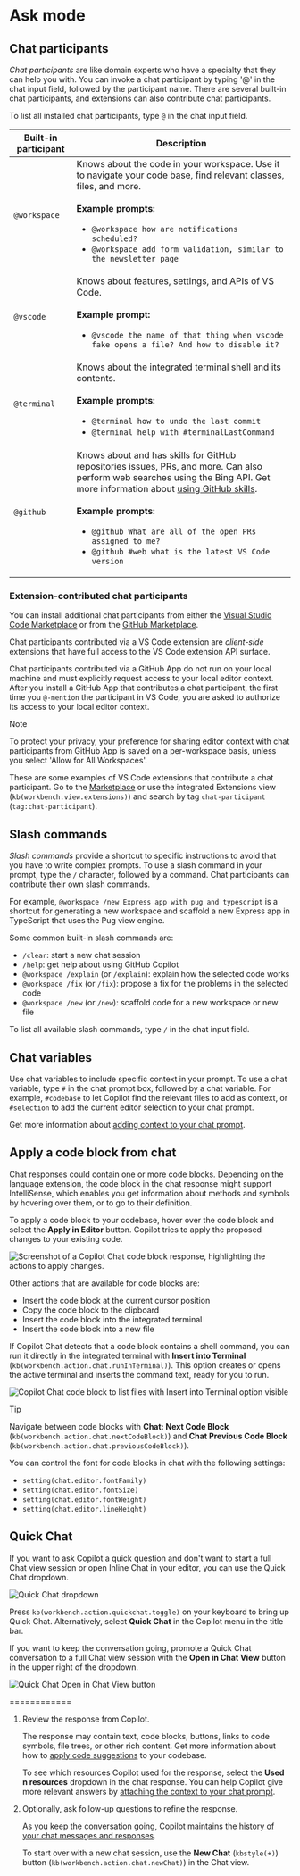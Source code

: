 
# Ask mode


## Chat participants

_Chat participants_ are like domain experts who have a specialty that they can help you with. You can invoke a chat participant by typing '@' in the chat input field, followed by the participant name. There are several built-in chat participants, and extensions can also contribute chat participants.

To list all installed chat participants, type `@` in the chat input field.

| Built-in participant | Description |
|------------------|-------------|
| `@workspace`     | Knows about the code in your workspace. Use it to navigate your code base, find relevant classes, files, and more.<br/><br/>**Example prompts:**<br/><ul><li>`@workspace how are notifications scheduled?`</li><li>`@workspace add form validation, similar to the newsletter page`</li></ul> |
| `@vscode`        | Knows about features, settings, and APIs of VS Code.<br/><br/>**Example prompt:**<br/><ul><li>`@vscode the name of that thing when vscode fake opens a file? And how to disable it?`</li></ul> |
| `@terminal`      | Knows about the integrated terminal shell and its contents.<br/><br/>**Example prompts:**<br/><ul><li>`@terminal how to undo the last commit`</li><li>`@terminal help with #terminalLastCommand`</li></ul> |
| `@github`        | Knows about and has skills for GitHub repositories issues, PRs, and more. Can also perform web searches using the Bing API. Get more information about [using GitHub skills](https://docs.github.com/en/copilot/using-github-copilot/asking-github-copilot-questions-in-your-ide#using-github-skills-for-copilot).<br/><br/>**Example prompts:**<br/><ul><li>`@github What are all of the open PRs assigned to me?`</li><li>`@github #web what is the latest VS Code version`</li></ul> |

### Extension-contributed chat participants

You can install additional chat participants from either the [Visual Studio Code Marketplace](https://marketplace.visualstudio.com/search?term=tag%3Achat-participant&target=VSCode&category=All%20categories&sortBy=Relevance) or from the [GitHub Marketplace](https://github.com/marketplace).

Chat participants contributed via a VS Code extension are _client-side_ extensions that have full access to the VS Code extension API surface.

Chat participants contributed via a GitHub App do not run on your local machine and must explicitly request access to your local editor context. After you install a GitHub App that contributes a chat participant, the first time you `@-mention` the participant in VS Code, you are asked to authorize its access to your local editor context.

> [!NOTE]
> To protect your privacy, your preference for sharing editor context with chat participants from GitHub App is saved on a per-workspace basis, unless you select 'Allow for All Workspaces'.

These are some examples of VS Code extensions that contribute a chat participant. Go to the [Marketplace](https://marketplace.visualstudio.com/search?term=tag%3Achat-participant&target=VSCode&category=All%20categories&sortBy=Relevance) or use the integrated Extensions view (`kb(workbench.view.extensions)`) and search by tag `chat-participant` (`tag:chat-participant`).

<div class="marketplace-extensions-chat"></div>

## Slash commands

_Slash commands_ provide a shortcut to specific instructions to avoid that you have to write complex prompts. To use a slash command in your prompt, type the `/` character, followed by a command. Chat participants can contribute their own slash commands.

For example, `@workspace /new Express app with pug and typescript` is a shortcut for generating a new workspace and scaffold a new Express app in TypeScript that uses the Pug view engine.

Some common built-in slash commands are:

* `/clear`: start a new chat session
* `/help`: get help about using GitHub Copilot
* `@workspace /explain` (or `/explain`): explain how the selected code works
* `@workspace /fix` (or `/fix`): propose a fix for the problems in the selected code
* `@workspace /new` (or `/new`): scaffold code for a new workspace or new file

To list all available slash commands, type `/` in the chat input field.

## Chat variables

Use chat variables to include specific context in your prompt. To use a chat variable, type `#` in the chat prompt box, followed by a chat variable. For example, `#codebase` to let Copilot find the relevant files to add as context, or `#selection` to add the current editor selection to your chat prompt.

Get more information about [adding context to your chat prompt](/docs/copilot/copilot-chat-context.md).

## Apply a code block from chat

Chat responses could contain one or more code blocks. Depending on the language extension, the code block in the chat response might support IntelliSense, which enables you get information about methods and symbols by hovering over them, or to go to their definition.

To apply a code block to your codebase, hover over the code block and select the **Apply in Editor** button. Copilot tries to apply the proposed changes to your existing code.

![Screenshot of a Copilot Chat code block response, highlighting the actions to apply changes.](images/copilot-chat/copilot-chat-view-code-block-actions.png)

Other actions that are available for code blocks are:

* Insert the code block at the current cursor position
* Copy the code block to the clipboard
* Insert the code block into the integrated terminal
* Insert the code block into a new file

If Copilot Chat detects that a code block contains a shell command, you can run it directly in the integrated terminal with **Insert into Terminal** (`kb(workbench.action.chat.runInTerminal)`). This option creates or opens the active terminal and inserts the command text, ready for you to run.

![Copilot Chat code block to list files with Insert into Terminal option visible](images/copilot-chat/run-in-terminal.png)

> [!TIP]
> Navigate between code blocks with **Chat: Next Code Block** (`kb(workbench.action.chat.nextCodeBlock)`) and **Chat Previous Code Block** (`kb(workbench.action.chat.previousCodeBlock)`).

You can control the font for code blocks in chat with the following settings:

* `setting(chat.editor.fontFamily)`
* `setting(chat.editor.fontSize)`
* `setting(chat.editor.fontWeight)`
* `setting(chat.editor.lineHeight)`

## Quick Chat

If you want to ask Copilot a quick question and don't want to start a full Chat view session or open Inline Chat in your editor, you can use the Quick Chat dropdown.

![Quick Chat dropdown](images/copilot-chat/quick-chat-dropdown.png)

Press `kb(workbench.action.quickchat.toggle)` on your keyboard to bring up Quick Chat. Alternatively, select **Quick Chat** in the Copilot menu in the title bar.

If you want to keep the conversation going, promote a Quick Chat conversation to a full Chat view session with the **Open in Chat View** button in the upper right of the dropdown.

![Quick Chat Open in Chat View button](images/copilot-chat/open-in-chat-view.png)


============

1. Review the response from Copilot.

    The response may contain text, code blocks, buttons, links to code symbols, file trees, or other rich content. Get more information about how to [apply code suggestions](#apply-a-code-block-from-chat) to your codebase.

    To see which resources Copilot used for the response, select the **Used n resources** dropdown in the chat response. You can help Copilot give more relevant answers by [attaching the context to your chat prompt](#add-context-to-your-chat-prompt).



1. Optionally, ask follow-up questions to refine the response.

    As you keep the conversation going, Copilot maintains the [history of your chat messages and responses](#chat-history).

    To start over with a new chat session, use the **New Chat** (`kbstyle(+)`) button (`kb(workbench.action.chat.newChat)`) in the Chat view.
